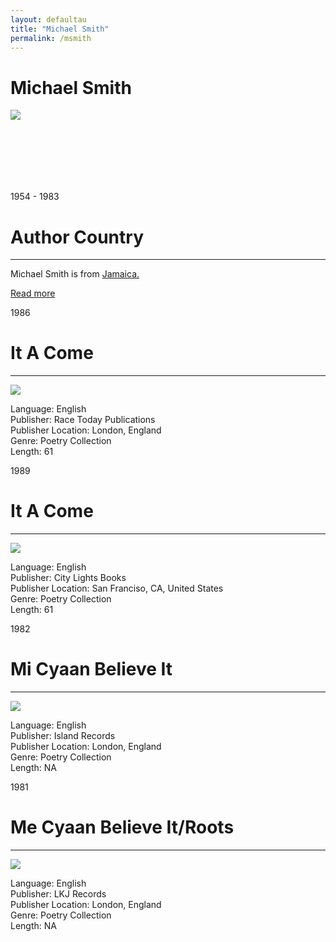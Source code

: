 ```yaml
---
layout: defaultau
title: "Michael Smith"
permalink: /msmith
---
```

<!-- partial:index.partial.html -->
<div class="content">
    <h1>Michael Smith</h1>
    <div class="quote">
        <div><img src="https://2.bp.blogspot.com/_Ca61V1Z1LU0/THIiT8Oe4uI/AAAAAAAALQM/a6QKhY4f9gE/s1600/michael+smith+foto+3.jpg" class="logo"></div>
    </div>
    <div class="timeline">
        <div style="padding-bottom:100px;"></div>
        <div class="block">
            <div class="date right"><p class="right">1954 - 1983</p></div>
            <div class="dot"></div>
            <div class="left first">
            <div class="author_country">
                <h1>Author Country</h1><hr>
          <div class="aclocation">  <p>Michael Smith is from <a href="http://localhost:4000/4">Jamaica.</a></p></div>
              <div class="acreadmore">  <a href="https://en.wikipedia.org/wiki/Mikey_Smith" target="_blank">Read more</a></div>
            </div>
            </div>
        </div>
        <div class="block">
            <div class="date left"><p class="left">1986</p></div>
            <div class="dot"></div>
            <div class="right">
                <h1>It A Come</h1><hr>
                <p><img src="https://www.reggaeholland.com/wp-content/uploads/Untitled-5.jpg"></p>
                <p>
                Language: English<br>
                Publisher: Race Today Publications<br>
                Publisher Location: London, England<br>
                Genre: Poetry Collection<br>
                Length: 61<br>
                </p>
            </div>
        </div>
         <div class="block">
            <div class="date left"><p class="left">1989</p></div>
            <div class="dot"></div>
            <div class="right">
                <h1>It A Come</h1><hr>
                <p><img src="https://images-na.ssl-images-amazon.com/images/I/51FaLPMCs6L._SX343_BO1,204,203,200_.jpg"></p>
                <p>
                Language: English<br>
                Publisher: City Lights Books<br>
                Publisher Location: San Franciso, CA, United States<br>
                Genre: Poetry Collection<br>
                Length: 61<br>
                </p>
            </div>
        </div>
        <div class="block">
            <div class="date left"><p class="left">1982</p></div>
            <div class="dot"></div>
            <div class="right">
                <h1>Mi Cyaan Believe It</h1><hr>
                <p><img src="https://img.discogs.com/N5XBylJ_rijDtPpjT2MCBwiOlTI=/fit-in/300x300/filters:strip_icc():format(jpeg):mode_rgb():quality(40)/discogs-images/R-1169120-1447543928-3847.mpo.jpg"></p>
                <p>
                Language: English<br>
                Publisher: Island Records<br>
                Publisher Location: London, England<br>
                Genre: Poetry Collection<br>
                Length: NA<br>
                </p>
            </div>
        </div>
        <div class="block">
            <div class="date left"><p class="left">1981</p></div>
            <div class="dot"></div>
            <div class="right">
                <h1>Me Cyaan Believe It/Roots</h1><hr>
                <p><img src="https://th.bing.com/th/id/R.fb38dc754aac4e1f552353482de902c9?rik=YiLvOUMh6gEcGw&riu=http%3a%2f%2f2.bp.blogspot.com%2f_5IdEvMimaF4%2fS8tjbR55LRI%2fAAAAAAAAADc%2fSuQ6NX_5gTE%2fs1600%2fabu_baka2.jpg&ehk=pk7OI5uGPwrEUFhoNC1U%2bLz%2bj2FNoP0OwQAf5KxcHrQ%3d&risl=&pid=ImgRaw&r=0"></p>
                <p>
                Language: English<br>
                Publisher: LKJ Records<br>
                Publisher Location: London, England<br>
                Genre: Poetry Collection<br>
                Length: NA<br>
                </p>
            </div>
        </div>


</div>
<!-- partial -->
  <script src='https://cdnjs.cloudflare.com/ajax/libs/jquery/3.1.1/jquery.min.js'></script><script  src="assets/js/authorscript.js"></script>           
